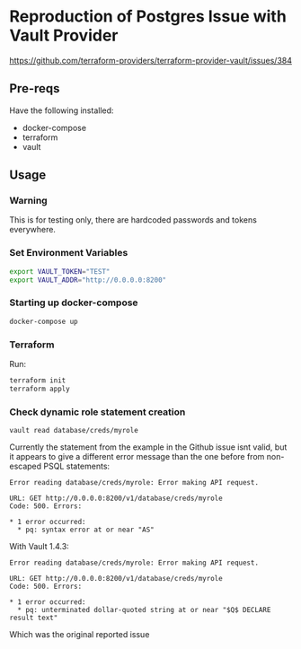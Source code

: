 # Reproduction of Postgres Issue with Vault Provider

https://github.com/terraform-providers/terraform-provider-vault/issues/384

## Pre-reqs 

Have the following installed:

- docker-compose
- terraform
- vault

## Usage

### Warning

This is for testing only, there are hardcoded passwords and tokens everywhere.

### Set Environment Variables

```bash
export VAULT_TOKEN="TEST"
export VAULT_ADDR="http://0.0.0.0:8200"
```

### Starting up docker-compose

```bash
docker-compose up
```

### Terraform

Run: 

```bash 
terraform init
terraform apply
```

### Check dynamic role statement creation

```
vault read database/creds/myrole
```

Currently the statement from the example in the Github issue isnt valid, but it appears to give a different error message than the one before from non-escaped PSQL statements:

```
Error reading database/creds/myrole: Error making API request.

URL: GET http://0.0.0.0:8200/v1/database/creds/myrole
Code: 500. Errors:

* 1 error occurred:
  * pq: syntax error at or near "AS"

```

With Vault 1.4.3:

```
Error reading database/creds/myrole: Error making API request.

URL: GET http://0.0.0.0:8200/v1/database/creds/myrole
Code: 500. Errors:

* 1 error occurred:
  * pq: unterminated dollar-quoted string at or near "$Q$ DECLARE result text"
```

Which was the original reported issue